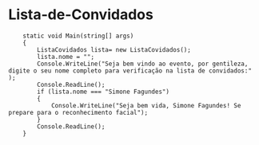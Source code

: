 # Lista-de-Convidados
   
        static void Main(string[] args)
        {
            ListaCovidados lista= new ListaCovidados();
            lista.nome = "";           
            Console.WriteLine("Seja bem vindo ao evento, por gentileza, digite o seu nome completo para verificação na lista de convidados:"  ); 
            Console.ReadLine();
            if (lista.nome === "Simone Fagundes") 
            {
                Console.WriteLine("Seja bem vida, Simone Fagundes! Se prepare para o reconhecimento facial");
            }
            Console.ReadLine();
        }

